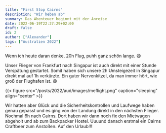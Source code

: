 ```yaml
---
title: "First Stop Cairns"
description: "Wir heben ab"
summary: Das Abenteuer beginnt mit der Anreise
date: 2022-06-19T22:27:29+02:00
draft: false
id: 2
author: ["Alexander"]
tags: ["Australien 2022"]
---
```


Wenn ich heute daran denke, 20h Flug, puhh ganz schön lange. :sweat_smile:

Unser Flieger von Frankfurt nach Singapur ist auch direkt mit einer Stunde Verspätung gestartet. Somit haben sich unsere 2h Umsteigezeit in Singapur direkt mal auf 1h verkürzte. Ein guter Nervenkitzel, da man immer hört, wie groß der Flughafen ist. :smile:

{{< figure src="/posts/2022/aud/images/meflight.png" caption="sleeping" align="center" >}}

Wir hatten aber Glück und die Sicherheitskontrollen und Laufwege haben genau gepasst und es ging von der Landung direkt in den nächsten Flieger. 
Nochmal 6h nach Cairns. Dort haben wir dann noch fix den Mietwagen abgeholt und ab zum Backpacker Hostel. Uuuund danach erstmal ein Cairns Craftbeer zum Anstoßen. 
Auf den Urlaub!!! 


